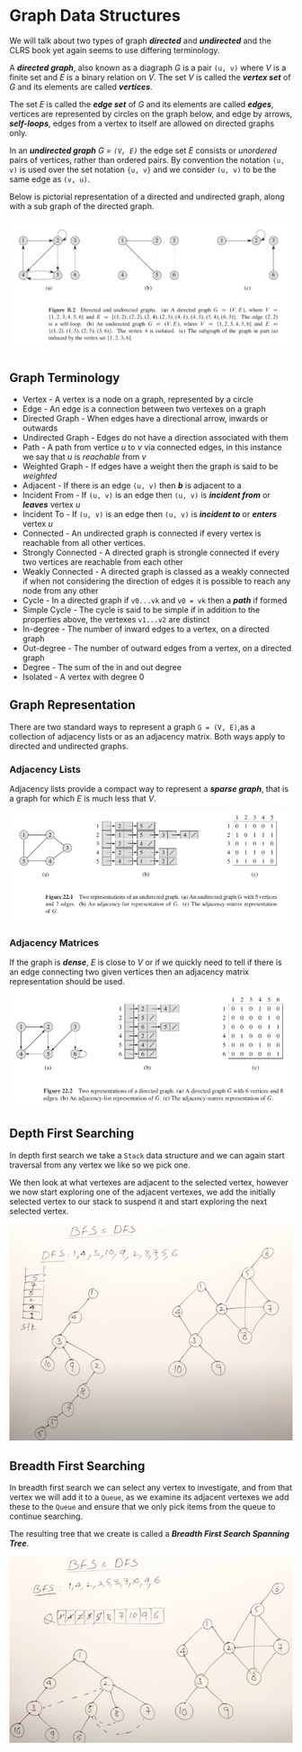 # Graph Data Structures

We will talk about two types of graph ***directed*** and ***undirected*** and the CLRS book yet again seems to use differing terminology.

A ***directed graph***, also known as a diagraph  *G* is a pair `(u, v)` where *V* is a finite set and *E* is a binary relation on *V*. The set *V* is called the ***vertex set*** of *G* and its elements are called ***vertices***.

The set *E* is called the ***edge set*** of *G* and its elements are called ***edges***, vertices are represented by circles on the graph below, and edge by arrows, ***self-loops***, edges from a vertex to itself are allowed on directed graphs only.

In an ***undirected graph*** *G = `(V, E)`* the edge set *E* consists or *unordered* pairs of vertices, rather than ordered pairs. By convention the notation `(u, v)` is used over the set notation `{u, v}` and we consider `(u, v)` to be the same edge as `(v, u)`.

Below is pictorial representation of a directed and undirected graph, along with a sub graph of the directed graph.

<p align="left">
  <img src="images/graphs.PNG">
</p>

## Graph Terminology

* Vertex - A vertex is a node on a graph, represented by a circle
* Edge - An edge is a connection between two vertexes on a graph
* Directed Graph - When edges have a directional arrow, inwards or outwards
* Undirected Graph - Edges do not have a direction associated with them
* Path - A path from vertice *u* to *v* via connected edges, in this instance we say that *u* is *reachable* from *v*
* Weighted Graph - If edges have a weight then the graph is said to be *weighted*
* Adjacent - If there is an edge `(u, v)` then ***b*** is adjacent to a
* Incident From - If `(u, v)` is an edge then `(u, v)` is ***incident from*** or ***leaves*** vertex *u*
* Incident To - If `(u, v)` is an edge then `(u, v)` is ***incident to*** or ***enters*** vertex *u*
* Connected - An undirected graph is connected if every vertex is reachable from all other vertices.
* Strongly Connected - A directed graph is strongle connected if every two vertices are reachable from each other
* Weakly Connected - A directed graph is classed as a weakly connected if when not considering the direction of edges it is possible to reach any node from any other
* Cycle -  In a directed graph if `v0...vk` and `v0 = vk` then a ***path*** if formed
* Simple Cycle - The cycle is said to be simple if in addition to the properties above, the vertexes `v1...v2` are distinct
* In-degree - The number of inward edges to a vertex, on a directed graph
* Out-degree - The number of outward edges from a vertex, on a directed graph
* Degree - The sum of the in and out degree
* Isolated - A vertex with degree 0

## Graph Representation

There are two standard ways to represent a graph `G = (V, E)`,as a collection of adjacency lists or as an adjacency matrix. Both ways apply to directed and undirected graphs.

### Adjacency Lists

Adjacency lists provide a compact way to represent a ***sparse graph***, that is a graph for which *E* is much less that *V*.

<p align="left">
  <img src="images/adjacency_list.PNG">
</p>

### Adjacency Matrices

If the graph is ***dense***, *E* is close to *V* or if we quickly need to tell if there is an edge connecting two given vertices then an adjacency matrix representation should be used.

<p align="left">
  <img src="images/adjacency_matrix.PNG">
</p>

## Depth First Searching

In depth first search we take a `Stack` data structure and we can again start traversal from any vertex we like so we pick one.

We then look at what vertexes are adjacent to the selected vertex, however we now start exploring one of the adjacent vertexes, we add the initially selected vertex to our stack to suspend it and start exploring the next selected vertex.

<p align="left">
  <img src="images/dfs.PNG">
</p>

## Breadth First Searching

In breadth first search we can select any vertex to investigate, and from that vertex we will add it to a `Queue`, as we examine its adjacent vertexes we add these to the `Queue` and ensure that we only pick items from the queue to continue searching.

The resulting tree that we create is called a ***Breadth First Search Spanning Tree***.

<p align="left">
  <img src="images/bfs.PNG">
</p>
